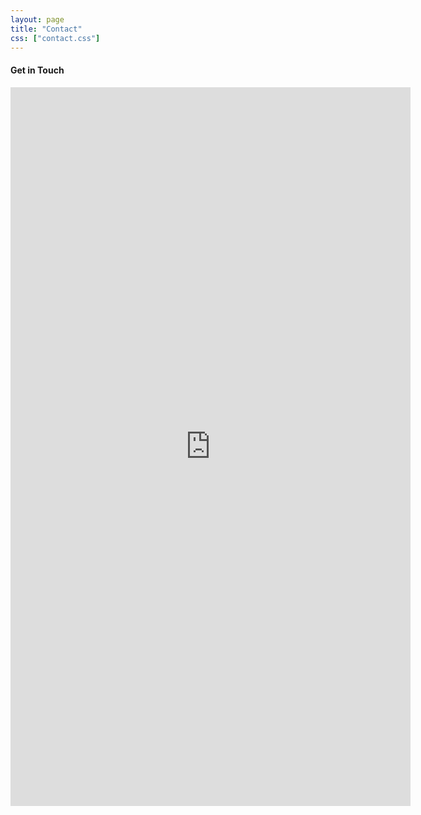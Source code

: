 ```yaml
---
layout: page
title: "Contact"
css: ["contact.css"]
---
```

#### Get in Touch

<iframe src="https://docs.google.com/forms/d/e/1FAIpQLSfH8_H6PfJAyL0bj_e3d6yQ9t4GPZeZlDL434z9ogT3H593pA/viewform?embedded=true" width="640" height="1150" frameborder="0" marginheight="0" marginwidth="0">Loading…</iframe>